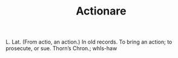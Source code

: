 ---
title: Actionare
letter: A
permalink: "/definitions/actionare.html"
body: L. Lat. (From actio, an action.) In old records. To bring an action; to prosecute,
  or sue. Thorn’s Chron.; whls-haw
published_at: '2018-07-07'
layout: post
---